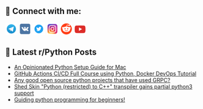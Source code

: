 ## 🔎 Connect with me:
[<img src="https://github.com/bullbesh/bullbesh/blob/main/images/Telegram.png" width="32" height="32" />](https://t.me/bullbesh)
[<img src="https://github.com/bullbesh/bullbesh/blob/main/images/VK.png" width="32" height="32" />](https://vk.com/bullbesh)
[<img src="https://github.com/bullbesh/bullbesh/blob/main/images/Twitter.png" width="32" height="32" />](https://twitter.com/bullbesh1)
[<img src="https://github.com/bullbesh/bullbesh/blob/main/images/Instagram.png" width="32" height="32" />](https://www.instagram.com/bullbesh)
[<img src="https://github.com/bullbesh/bullbesh/blob/main/images/Reddit.png" width="32" height="32" />](https://www.reddit.com/user/bullbesh)
[<img src="https://github.com/bullbesh/bullbesh/blob/main/images/YouTube.png" width="32" height="32" />](https://www.youtube.com/channel/UCtfjRs6uzgq5mfm8S06WTcg)

## 📕 Latest r/Python Posts
<!-- BLOG-POST-LIST:START -->
- [An Opinionated Python Setup Guide for Mac](https://www.reddit.com/r/Python/comments/zz8gxq/an_opinionated_python_setup_guide_for_mac/)
- [GitHub Actions CI/CD Full Course using Python, Docker DevOps Tutorial](https://www.reddit.com/r/Python/comments/zz8eod/github_actions_cicd_full_course_using_python/)
- [Any good open source python projects that have used GRPC?](https://www.reddit.com/r/Python/comments/zz898s/any_good_open_source_python_projects_that_have/)
- [Shed Skin &quot;Python &lpar;restricted&rpar; to C++&quot; transpiler gains partial python3 support](https://www.reddit.com/r/Python/comments/zz87pm/shed_skin_python_restricted_to_c_transpiler_gains/)
- [Guiding python programming for beginners!](https://www.reddit.com/r/Python/comments/zz5ssk/guiding_python_programming_for_beginners/)
<!-- BLOG-POST-LIST:END -->
